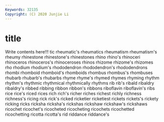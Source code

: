 ```yaml
---
Keywords: 32135
Copyright: (C) 2020 Junjie Li
---
```


# title

Write contents here!!!
tic 
rheumatic's 
rheumatics
rheumatism 
rheumatism's 
rheumy 
rhinestone 
rhinestone's 
rhinestones 
rhino 
rhino's 
rhinoceri 
rhinoceros
rhinoceros's 
rhinoceroses 
rhinos 
rhizome 
rhizome's 
rhizomes 
rho 
rhodium 
rhodium's 
rhododendron
rhododendron's 
rhododendrons 
rhombi 
rhomboid 
rhomboid's 
rhomboids 
rhombus 
rhombus's 
rhombuses 
rhubarb
rhubarb's 
rhubarbs 
rhyme 
rhyme's 
rhymed 
rhymes 
rhyming 
rhythm 
rhythm's 
rhythmic
rhythmical 
rhythmically 
rhythms 
rib 
rib's 
ribald 
ribaldry 
ribaldry's 
ribbed 
ribbing
ribbon 
ribbon's 
ribbons 
riboflavin 
riboflavin's 
ribs 
rice 
rice's 
riced 
rices
rich 
rich's 
richer 
riches 
richest 
richly 
richness 
richness's 
ricing 
rick
rick's 
ricked 
ricketier 
ricketiest 
rickets 
rickets's 
rickety 
ricking 
ricks 
ricksha
ricksha's 
rickshas 
rickshaw 
rickshaw's 
rickshaws 
ricochet 
ricochet's 
ricocheted 
ricocheting 
ricochets
ricochetted 
ricochetting 
ricotta 
ricotta's 
rid 
riddance 
riddance's 
